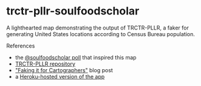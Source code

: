 # trctr-pllr-soulfoodscholar

A lighthearted map demonstrating the output of TRCTR-PLLR, a faker for generating United States locations according to Census Bureau population.

References
* the [@soulfoodscholar poll](https://twitter.com/soulfoodscholar/status/803796321790554112) that inspired this map
* [TRCTR-PLLR repository](https://github.com/erictheise/trctr-pllr)
* ["Faking it for Cartographers"]() blog post
* a [Heroku-hosted version of the app](http://trctr-pllr.herokuapp.com/)

